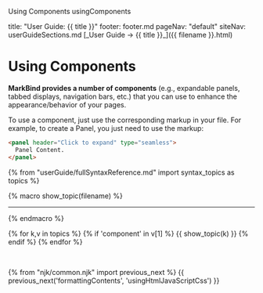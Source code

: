<variable name="title" id="title">Using Components</variable>
<variable name="filename">usingComponents</variable>

<frontmatter>
  title: "User Guide: {{ title }}"
  footer: footer.md
  pageNav: "default"
  siteNav: userGuideSections.md
</frontmatter>

<span id="link" class="d-none">
<md>[_User Guide → {{ title }}_]({{ filename }}.html)</md>
</span>

<include src="../common/header.md" />

# Using Components

<span id="overview" class="lead">

**MarkBind provides a number of components** (e.g., expandable panels, tabbed displays, navigation bars, etc.) that you can use to enhance the appearance/behavior of your pages.
</span>

To use a component, just use the corresponding markup in your file. For example, to create a Panel, you just need to use the markup:

```html
<panel header="Click to expand" type="seamless">
  Panel Content.
</panel>
```

{% from "userGuide/fullSyntaxReference.md" import syntax_topics as topics %}

{% macro show_topic(filename) %}
<include src="./syntax/{{ filename }}.mbdf" />
<hr>
{% endmacro %}

{% for k,v in topics %}
  {% if 'component' in v[1] %}
{{ show_topic(k) }}
  {% endif %}
{% endfor %}

<include src="./components/advanced.md" />
<br>

{% from "njk/common.njk" import previous_next %}
{{ previous_next('formattingContents', 'usingHtmlJavaScriptCss') }}
